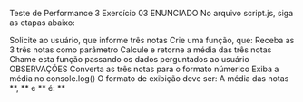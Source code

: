 Teste de Performance 3
Exercício 03
ENUNCIADO
No arquivo script.js, siga as etapas abaixo:

Solicite ao usuário, que informe três notas
Crie uma função, que:
Receba as 3 três notas como parâmetro
Calcule e retorne a média das três notas
Chame esta função passando os dados perguntados ao usuário
OBSERVAÇÕES
Converta as três notas para o formato númerico
Exiba a média no console.log()
O formato de exibição deve ser:
A média das notas **, ** e ** é: **

